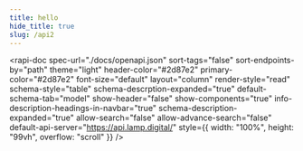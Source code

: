 ```yaml
---
title: hello
hide_title: true
slug: /api2
---
```


<rapi-doc 
	spec-url="./docs/openapi.json" 
	sort-tags="false"
	sort-endpoints-by="path"
	theme="light" 
	header-color="#2d87e2" 
	primary-color="#2d87e2" 
	font-size="default"
	layout="column" 
	render-style="read" 
	schema-style="table" 
	schema-descrption-expanded="true"
	default-schema-tab="model"
	show-header="false" 
	show-components="true" 
	info-description-headings-in-navbar="true" 
	schema-description-expanded="true" 
	allow-search="false" 
	allow-advance-search="false" 
	default-api-server="https://api.lamp.digital/"
	style={{ width: "100%", height: "99vh", overflow: "scroll" }}
/>
